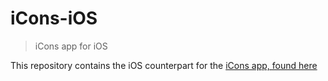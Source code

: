 # iCons-iOS
> iCons app for iOS

This repository contains the iOS counterpart for the [iCons app, found here](github.com/jtepp/icons)
